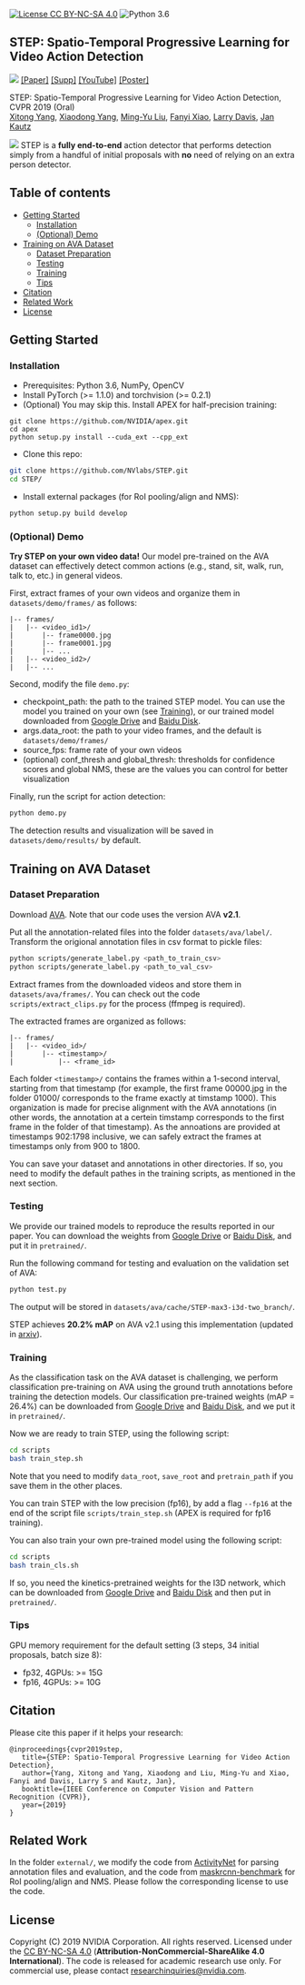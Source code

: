 [![License CC BY-NC-SA 4.0](https://img.shields.io/badge/license-CC4.0-blue.svg)](https://raw.githubusercontent.com/nvlabs/SPADE/master/LICENSE.md)
![Python 3.6](https://img.shields.io/badge/python-3.6-green.svg)

## STEP: Spatio-Temporal Progressive Learning for Video Action Detection
![](teaser.jpg)
[[Paper]](https://arxiv.org/abs/1904.09288) [[Supp]](http://xiaodongyang.org/publications/papers/step-supp-cvpr19.pdf) [[YouTube]](https://www.youtube.com/watch?v=JwaBi_2JFeU&list=LLLPwTGzBXCd3HmILvHfIl6A&index=12&t=609s) [[Poster]](https://drive.google.com/open?id=1GWWLH5HQM8FoEIutIOzvtURBI6y09NBr)

STEP: Spatio-Temporal Progressive Learning for Video Action Detection, CVPR 2019 (Oral) <br>
[Xitong Yang](http://users.umiacs.umd.edu/~xyang35/), [Xiaodong Yang](https://xiaodongyang.org/), [Ming-Yu Liu](http://mingyuliu.net/), [Fanyi Xiao](http://fanyix.cs.ucdavis.edu/), [Larry Davis](https://www.cs.umd.edu/people/lsdavis), [Jan Kautz](http://jankautz.com/) <br>

![](example.gif)
STEP is a **fully end-to-end** action detector that performs detection simply from a handful of initial proposals with **no** need of relying on an extra person detector.   

## Table of contents
* [Getting Started](#getting-started)
    * [Installation](#installation)
    * [(Optional) Demo](#(optional)-demo)
* [Training on AVA Dataset](#training-on-ava-dataset)
    * [Dataset Preparation](#dataset-preparation)
    * [Testing](#testing)
    * [Training](#training)
    * [Tips](#tips)
* [Citation](#citation)
* [Related Work](#relation-work)
* [License](#license)

## Getting Started
### Installation
- Prerequisites: Python 3.6, NumPy, OpenCV
- Install PyTorch (>= 1.1.0) and torchvision (>= 0.2.1)
- (Optional) You may skip this. Install APEX for half-precision training:
```
git clone https://github.com/NVIDIA/apex.git
cd apex
python setup.py install --cuda_ext --cpp_ext
```
- Clone this repo:
```bash
git clone https://github.com/NVlabs/STEP.git
cd STEP/
```
- Install external packages (for RoI pooling/align and NMS):
```bash
python setup.py build develop
```

### (Optional) Demo
**Try STEP on your own video data!** Our model pre-trained on the AVA dataset can effectively detect common actions (e.g., stand, sit, walk, run, talk to, etc.) in general videos.

First, extract frames of your own videos and organize them in `datasets/demo/frames/` as follows:
```
|-- frames/
|   |-- <video_id1>/
|       |-- frame0000.jpg
|       |-- frame0001.jpg
|       |-- ...
|   |-- <video_id2>/
|   |-- ...
```

Second, modify the file `demo.py`:
- checkpoint\_path: the path to the trained STEP model. You can use the model you trained on your own (see [Training](#training)), or our trained model downloaded from [Google Drive](https://drive.google.com/open?id=1hIzrTzR50pYwLLzu_5GpmEGY4Q-e1-BX) and [Baidu Disk](https://pan.baidu.com/s/1a9gwYpMeWXusaPnuz84i5A).
- args.data\_root: the path to your video frames, and the default is `datasets/demo/frames/`
- source\_fps: frame rate of your own videos
- (optional) conf\_thresh and global\_thresh: thresholds for confidence scores and global NMS, these are the values you can control for better visualization

Finally, run the script for action detection:
```bash
python demo.py
```
The detection results and visualization will be saved in `datasets/demo/results/` by default.

## Training on AVA Dataset
### Dataset Preparation
Download [AVA](https://research.google.com/ava/download.html). Note that our code uses the version AVA **v2.1**.

Put all the annotation-related files into the folder `datasets/ava/label/`. Transform the origional annotation files in csv format to pickle files:
```bash
python scripts/generate_label.py <path_to_train_csv>
python scripts/generate_label.py <path_to_val_csv>
```

Extract frames from the downloaded videos and store them in `datasets/ava/frames/`. You can check out the code `scripts/extract_clips.py` for the process (ffmpeg is required). 

The extracted frames are organized as follows:
```
|-- frames/
|   |-- <video_id>/
|       |-- <timestamp>/ 
|           |-- <frame_id>
```
Each folder `<timestamp>/` contains the frames within a 1-second interval, starting from that timestamp (for example, the first frame 00000.jpg in the folder 01000/ corresponds to the frame exactly at timstamp 1000). This organization is made for precise alignment with the AVA annotations (in other words, the annotation at a certein timstamp corresponds to the first frame in the folder of that timestamp). As the annoations are provided at timestamps 902:1798 inclusive, we can safely extract the frames at timestamps only from 900 to 1800.

You can save your dataset and annotations in other directories. If so, you need to modify the default pathes in the training scripts, as mentioned in the next section.

### Testing
We provide our trained models to reproduce the results reported in our paper. You can download the weights from [Google Drive](https://drive.google.com/open?id=1hIzrTzR50pYwLLzu_5GpmEGY4Q-e1-BX) or [Baidu Disk](https://pan.baidu.com/s/1a9gwYpMeWXusaPnuz84i5A), and put it in `pretrained/`.

Run the following command for testing and evaluation on the validation set of AVA:
```bash
python test.py
```
The output will be stored in `datasets/ava/cache/STEP-max3-i3d-two_branch/`.

STEP achieves **20.2% mAP** on AVA v2.1 using this implementation (updated in [arxiv]()).

### Training
As the classification task on the AVA dataset is challenging, we perform classification pre-training on AVA using the ground truth annotations before training the detection models. Our classification pre-trained weights (mAP = 26.4%) can be downloaded from [Google Drive](https://drive.google.com/open?id=10GaTSI5LYtUvF5QasXuJAkK_RxgwltW4) and [Baidu Disk](https://pan.baidu.com/s/17MQIP2WL_fH5ew04QiTmBg), and we put it in `pretrained/`.

Now we are ready to train STEP, using the following script:
```bash
cd scripts
bash train_step.sh
```
Note that you need to modify `data_root`, `save_root` and `pretrain_path` if you save them in the other places.

You can train STEP with the low precision (fp16), by add a flag `--fp16` at the end of the script file `scripts/train_step.sh` (APEX is required for fp16 training). 

You can also train your own pre-trained model using the following script:
```bash
cd scripts
bash train_cls.sh
```
If so, you need the kinetics-pretrained weights for the I3D network, which can be downloaded from [Google Drive](https://drive.google.com/file/d/18dCg3-s86cjyCEgaPzFgP9z5Sp-K5yYS/view?usp=sharing) and [Baidu Disk](https://pan.baidu.com/s/1CC0ueIGOj5EaxZvBAYmwag) and then put in `pretrained/`.

### Tips
GPU memory requirement for the default setting (3 steps, 34 initial proposals, batch size 8):
- fp32, 4GPUs: >= 15G
- fp16, 4GPUs: >= 10G


## Citation
Please cite this paper if it helps your research:
```
@inproceedings{cvpr2019step,
   title={STEP: Spatio-Temporal Progressive Learning for Video Action Detection},
   author={Yang, Xitong and Yang, Xiaodong and Liu, Ming-Yu and Xiao, Fanyi and Davis, Larry S and Kautz, Jan},
   booktitle={IEEE Conference on Computer Vision and Pattern Recognition (CVPR)},
   year={2019}
}
```

## Related Work
In the folder `external/`, we modify the code from [ActivityNet](https://github.com/activitynet/ActivityNet) for parsing annotation files and evaluation, and the code from [maskrcnn-benchmark](https://github.com/facebookresearch/maskrcnn-benchmark) for RoI pooling/align and NMS.
Please follow the corresponding license to use the code.

## License
Copyright (C) 2019 NVIDIA Corporation. All rights reserved. Licensed under the [CC BY-NC-SA 4.0](https://creativecommons.org/licenses/by-nc-sa/4.0/legalcode) (**Attribution-NonCommercial-ShareAlike 4.0 International**). The code is released for academic research use only. For commercial use, please contact [researchinquiries@nvidia.com](researchinquiries@nvidia.com).
